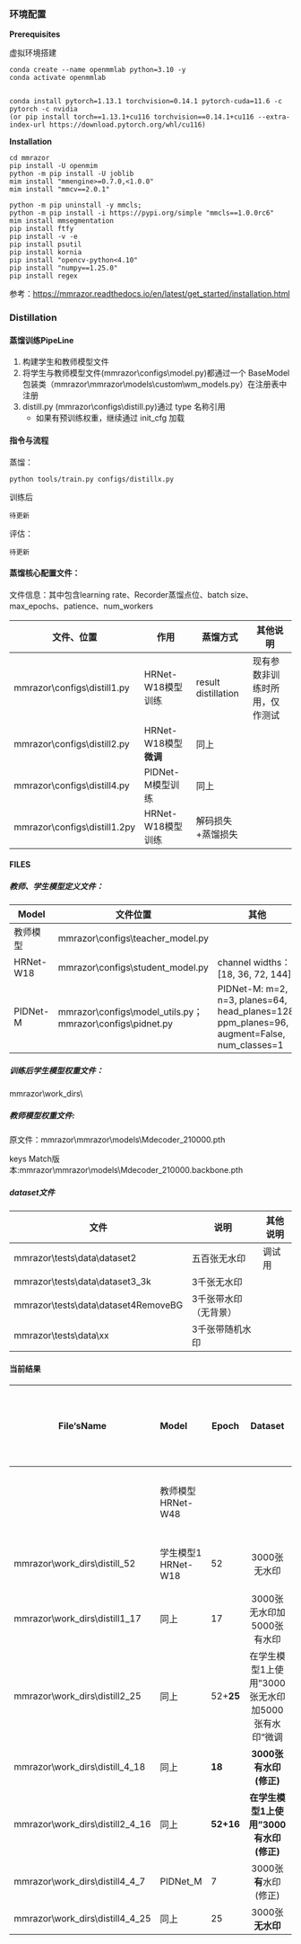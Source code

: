 ### 环境配置

**Prerequisites**

虚拟环境搭建

```
conda create --name openmmlab python=3.10 -y
conda activate openmmlab


conda install pytorch=1.13.1 torchvision=0.14.1 pytorch-cuda=11.6 -c pytorch -c nvidia
(or pip install torch==1.13.1+cu116 torchvision==0.14.1+cu116 --extra-index-url https://download.pytorch.org/whl/cu116)
```



**Installation**

```
cd mmrazor
pip install -U openmim
python -m pip install -U joblib
mim install "mmengine>=0.7.0,<1.0.0"
mim install "mmcv==2.0.1"

python -m pip uninstall -y mmcls;
python -m pip install -i https://pypi.org/simple "mmcls==1.0.0rc6"
mim install mmsegmentation
pip install ftfy
pip install -v -e
pip install psutil
pip install kornia
pip install "opencv-python<4.10"
pip install "numpy==1.25.0"
pip install regex
```



参考：https://mmrazor.readthedocs.io/en/latest/get_started/installation.html



### Distillation

#### 蒸馏训练PipeLine

1. 构建学生和教师模型文件
2. 将学生与教师模型文件(mmrazor\configs\model.py)都通过一个 BaseModel 包装类（mmrazor\mmrazor\models\custom\wm_models.py）在注册表中注册
3. distill.py (mmrazor\configs\distill.py)通过 type 名称引用
   - 如果有预训练权重，继续通过 init_cfg 加载



#### 指令与流程

蒸馏：

```
python tools/train.py configs/distillx.py
```



训练后

```
待更新
```



评估：

```
待更新
```









#### 蒸馏核心配置文件：

文件信息：其中包含learning rate、Recorder蒸馏点位、batch size、max_epochs、patience、num_workers



| 文件、位置                   | 作用                  | 蒸馏方式            | 其他说明                       |
| ---------------------------- | --------------------- | ------------------- | ------------------------------ |
| mmrazor\configs\distill1.py  | HRNet-W18模型训练     | result distillation | 现有参数非训练时所用，仅作测试 |
| mmrazor\configs\distill2.py  | HRNet-W18模型**微调** | 同上                |                                |
| mmrazor\configs\distill4.py  | PIDNet-M模型训练      | 同上                |                                |
| mmrazor\configs\distill1.2py | HRNet-W18模型训练     | 解码损失+蒸馏损失   |                                |







#### FILES

##### 教师、学生模型定义文件：

| Model     | 文件位置                                                  | 其他                                                         |
| --------- | --------------------------------------------------------- | ------------------------------------------------------------ |
| 教师模型  | mmrazor\configs\teacher_model.py                          |                                                              |
| HRNet-W18 | mmrazor\configs\student_model.py                          | channel widths：[18, 36, 72, 144]                            |
| PIDNet-M  | mmrazor\configs\model_utils.py；mmrazor\configs\pidnet.py | PIDNet-M: m=2, n=3, planes=64, head_planes=128, ppm_planes=96, augment=False, num_classes=1 |





##### 训练后学生模型权重文件：

mmrazor\work_dirs\





##### 教师模型权重文件:

原文件：mmrazor\mmrazor\models\Mdecoder_210000.pth

keys Match版本:mmrazor\mmrazor\models\Mdecoder_210000.backbone.pth



##### dataset文件

| 文件                                | 说明                  | 其他说明 |
| ----------------------------------- | --------------------- | -------- |
| mmrazor\tests\data\dataset2         | 五百张无水印          | 调试用   |
| mmrazor\tests\data\dataset3_3k      | 3千张无水印           |          |
| mmrazor\tests\data\dataset4RemoveBG | 3千张带水印（无背景） |          |
| mmrazor\tests\data\xx               | 3千张带随机水印       |          |



#### 当前结果

| File‘sName                      | Model               | Epoch     |                      Dataset                      |                           训练方式                           | mIoU（学生/老师） | -5度~5度水印提取匹配率(min-max)% |
| ------------------------------- | :------------------ | --------- | :-----------------------------------------------: | :----------------------------------------------------------: | :---------------- | -------------------------------- |
|                                 | 教师模型 HRNet-W48  |           |                                                   | 同时优化编解码器和定位器,给定位网络加上解码损失。损失里包括了编码视觉损失，解码损失mse和定位损失bce |                   | 98-100                           |
| mmrazor\work_dirs\distill_52    | 学生模型1 HRNet-W18 | 52        |                   3000张无水印                    | L2loss(mse),<br>蒸馏点位： backbone.last_layer.3 的单通道输出 | 88.320/89.095     | 58-88                            |
| mmrazor\work_dirs\distill1_17   | 同上                | 17        |            3000张无水印加5000张有水印             |                             同上                             | 80.370/82.135     | 54-72                            |
| mmrazor\work_dirs\distill2_25   | 同上                | 52+**25** | 在学生模型1上使用”3000张无水印加5000张有水印“微调 |                             同上                             | 77.530/82.135     | 62-76                            |
| mmrazor\work_dirs\distill_4_18  | 同上                | **18**    |              **3000张有水印(修正)**               |                             同上                             | **87.37/87.82**   | **59-79**                        |
| mmrazor\work_dirs\distill2_4_16 | 同上                | **52+16** |      **在学生模型1上使用”3000有水印(修正)**       |                             同上                             | **58/87**         | **44-51**                        |
| mmrazor\work_dirs\distill4_4_7  | PIDNet_M            | 7         |              3000张**有**水印(修正)               |                             同上                             | 77.8/87           | 46-55                            |
| mmrazor\work_dirs\distill4_4_25 | 同上                | 25        |                 3000张**无水印**                  |                             同上                             | 81.6/88           | 44-61                            |
